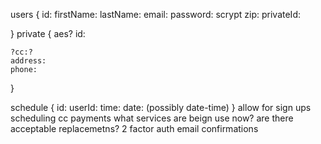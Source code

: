 users {
    id:
    firstName:
    lastName:
    email:
    password: scrypt
    zip:
    privateId:

}
private { aes?
    id:
    
    ?cc:?
    address:
    phone:
}

schedule {
    id:
    userId:
    time:
    date: (possibly date-time)
}
allow for sign ups
	scheduling
	cc payments
		what services are beign use now? 
		are there acceptable replacemetns?
	2 factor auth
	email confirmations